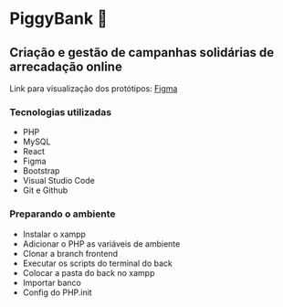 # PiggyBank 🐖
## Criação e gestão de campanhas solidárias de arrecadação online 
Link para visualização dos protótipos: [Figma](https://www.figma.com/design/nTaXkv3oerX33UbuH3OLLc/piggybank?t=0z9S8ywLz6Aq44LJ-0)


### Tecnologias utilizadas 
- PHP
- MySQL
- React
- Figma
- Bootstrap
- Visual Studio Code
- Git e Github

 ### Preparando o ambiente
- Instalar o xampp
- Adicionar o PHP as variáveis de ambiente
- Clonar a branch frontend
- Executar os scripts do terminal do back
- Colocar a pasta do back no xampp
- Importar banco
- Config do PHP.init
